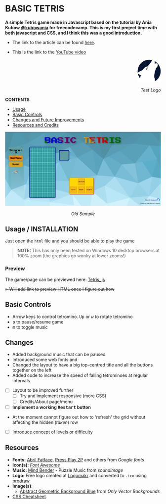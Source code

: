# BASIC TETRIS
**A simple Tetris game made in Javascript based on the tutorial by Ania Kubow [@kubowania](https://github.com/kubowania) for freecodecamp. This is my first ~~project~~ time with both javascript and CSS, and I think this was a good introduction.**

- The link to the article can be found [here](https://www.freecodecamp.org/news/learn-javascript-by-creating-a-tetris-game/).

- This is the link to the [YouTube video](https://www.youtube.com/watch?v=rAUn1Lom6dw)

<p align="right"> <img src='images/LogoMakr_0nVUmr.png' width='75px'> </p> <p align="right"><em>Test Logo</em> </p>

**CONTENTS**
- [Usage](#usage)
- [Basic Controls](#basic-controls)
- [Changes and Future Improvements](#changes)
- [Resources and Credits](#resources)

<p align="center"> <img src='images/screen.png'> </p> <p align="center"><em>Old Sample</em> </p>

## Usage / INSTALLATION
Just open the `html` file and you should be able to play the game
>**NOTE:** This has only been tested on Windows 10 desktop browsers at 100% zoom (the graphics go wonky at lower zooms!)

### Preview
The game/page can be previewed here: [Tetris_js](https://mtc-20.github.io/Tetris_js/)

~~> Will add link to preview HTML once I figure out how~~

## Basic Controls
- Arrow keys to control tetromino. <kbd>Up</kbd> or <kbd>w</kbd> to rotate tetromino
- <kbd>p</kbd> to pause/resume game
- <kbd>m</kbd> to toggle music

## Changes
- Added background music that can be paused
- Introduced some web fonts and 
- Changed the layout to have a big top-centred title and all the buttons together on the left 
- Added code to increase the speed of falling tetrominoes at regular intervals
- [ ] Layout to be improved further
    - [ ] Try and implement responsive (more CSS)
    - [ ] Credits/About page/menu
- [ ] **Implement a working <kbd>Restart</kbd> button**
 - At the moment cannot figure out how to 'refresh' the grid without affecting the hidden (*taken*) row
- [ ] Introduce concept of levels or difficulty

## Resources
- **Fonts:** [Abril Fatface](https://fonts.google.com/specimen/Abril+Fatface), [Press Play 2P](https://fonts.google.com/specimen/Press+Start+2P?category=Serif,Sans+Serif,Display,Monospace#pairings) and others from *Google fonts*
- **Icon(s):** *[Font Awesome](https://fontawesome.com/start)*
- **Music:** [Mind Bender](https://soundimage.org/puzzle-music/) - Puzzle Music from *soundimage*
- **Logo:** Free logo created at [Logomakr](https://logomakr.com/) and converted to `.ico` using [prodraw](http://www.prodraw.net/favicon/generator.php)
- **Image(s)**: 
    - [Abstract Geometric Background Blue](https://onlyvectorbackgrounds.com/abstract-geometric-background-blue/) from *Only Vector Backgrounds*
- [CSS Cheatsheet](https://www.w3schools.com/css/default.asp)